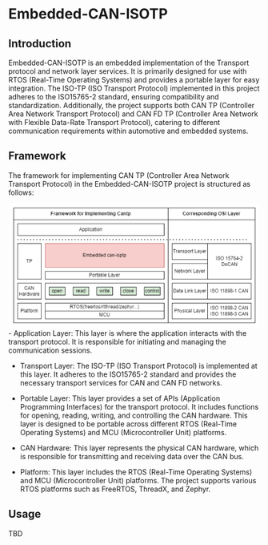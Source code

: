 # Embedded-CAN-ISOTP
## Introduction
Embedded-CAN-ISOTP is an embedded implementation of the Transport protocol and network layer services. It is primarily designed for use with RTOS (Real-Time Operating Systems) and provides a portable layer for easy integration. The ISO-TP (ISO Transport Protocol) implemented in this project adheres to the ISO15765-2 standard, ensuring compatibility and standardization. Additionally, the project supports both CAN TP (Controller Area Network Transport Protocol) and CAN FD TP (Controller Area Network with Flexible Data-Rate Transport Protocol), catering to different communication requirements within automotive and embedded systems.
## Framework

The framework for implementing CAN TP (Controller Area Network Transport Protocol) in the Embedded-CAN-ISOTP project is structured as follows:

<div style="text-align: center;">
  <img src="./docs/cantp_framework.drawio.png" alt="Image Description" width="500">
</div>
- Application Layer: This layer is where the application interacts with the transport protocol. It is responsible for initiating and managing the communication sessions.

- Transport Layer: The ISO-TP (ISO Transport Protocol) is implemented at this layer. It adheres to the ISO15765-2 standard and provides the necessary transport services for CAN and CAN FD networks.

- Portable Layer: This layer provides a set of APIs (Application Programming Interfaces) for the transport protocol. It includes functions for opening, reading, writing, and controlling the CAN hardware. This layer is designed to be portable across different RTOS (Real-Time Operating Systems) and MCU (Microcontroller Unit) platforms.

- CAN Hardware: This layer represents the physical CAN hardware, which is responsible for transmitting and receiving data over the CAN bus.

- Platform: This layer includes the RTOS (Real-Time Operating Systems) and MCU (Microcontroller Unit) platforms. The project supports various RTOS platforms such as FreeRTOS, ThreadX, and Zephyr.

## Usage
TBD
